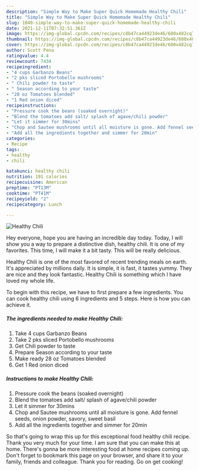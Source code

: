 ```yaml
---
description: "Simple Way to Make Super Quick Homemade Healthy Chili"
title: "Simple Way to Make Super Quick Homemade Healthy Chili"
slug: 1040-simple-way-to-make-super-quick-homemade-healthy-chili
date: 2021-12-11T07:32:51.361Z
image: https://img-global.cpcdn.com/recipes/c8b47ca44923de46/680x482cq70/healthy-chili-recipe-main-photo.jpg
thumbnail: https://img-global.cpcdn.com/recipes/c8b47ca44923de46/680x482cq70/healthy-chili-recipe-main-photo.jpg
cover: https://img-global.cpcdn.com/recipes/c8b47ca44923de46/680x482cq70/healthy-chili-recipe-main-photo.jpg
author: Scott Pena
ratingvalue: 4.4
reviewcount: 7434
recipeingredient:
- "4 cups Garbanzo Beans"
- "2 pks sliced Portobello mushrooms"
- " Chili powder to taste"
- " Season according to your taste"
- "28 oz Tomatoes blended"
- "1 Red onion diced"
recipeinstructions:
- "Pressure cook the beans (soaked overnight)"
- "Blend the tomatoes add salt/ splash of agave/chili powder"
- "Let it simmer for 30mins"
- "Chop and Sautee mushrooms until all moisture is gone. Add fennel seeds, onion powder, savory, sweet basil"
- "Add all the ingredients together and simmer for 20min"
categories:
- Recipe
tags:
- healthy
- chili

katakunci: healthy chili 
nutrition: 191 calories
recipecuisine: American
preptime: "PT13M"
cooktime: "PT41M"
recipeyield: "2"
recipecategory: Lunch

---
```



![Healthy Chili](https://img-global.cpcdn.com/recipes/c8b47ca44923de46/680x482cq70/healthy-chili-recipe-main-photo.jpg)

Hey everyone, hope you are having an incredible day today. Today, I will show you a way to prepare a distinctive dish, healthy chili. It is one of my favorites. This time, I will make it a bit tasty. This will be really delicious.



Healthy Chili is one of the most favored of recent trending meals on earth. It's appreciated by millions daily. It is simple, it is fast, it tastes yummy. They are nice and they look fantastic. Healthy Chili is something which I have loved my whole life.


To begin with this recipe, we have to first prepare a few ingredients. You can cook healthy chili using 6 ingredients and 5 steps. Here is how you can achieve it.

<!--inarticleads1-->

##### The ingredients needed to make Healthy Chili:

1. Take 4 cups Garbanzo Beans
1. Take 2 pks sliced Portobello mushrooms
1. Get  Chili powder to taste
1. Prepare  Season according to your taste
1. Make ready 28 oz Tomatoes blended
1. Get 1 Red onion diced




<!--inarticleads2-->

##### Instructions to make Healthy Chili:

1. Pressure cook the beans (soaked overnight)
1. Blend the tomatoes add salt/ splash of agave/chili powder
1. Let it simmer for 30mins
1. Chop and Sautee mushrooms until all moisture is gone. Add fennel seeds, onion powder, savory, sweet basil
1. Add all the ingredients together and simmer for 20min




So that's going to wrap this up for this exceptional food healthy chili recipe. Thank you very much for your time. I am sure that you can make this at home. There's gonna be more interesting food at home recipes coming up. Don't forget to bookmark this page on your browser, and share it to your family, friends and colleague. Thank you for reading. Go on get cooking!
